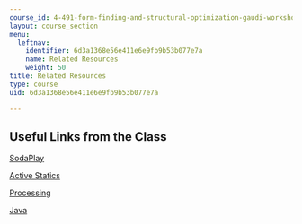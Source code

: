 ```yaml
---
course_id: 4-491-form-finding-and-structural-optimization-gaudi-workshop-fall-2004
layout: course_section
menu:
  leftnav:
    identifier: 6d3a1368e56e411e6e9fb9b53b077e7a
    name: Related Resources
    weight: 50
title: Related Resources
type: course
uid: 6d3a1368e56e411e6e9fb9b53b077e7a

---
```


Useful Links from the Class
---------------------------

[SodaPlay](http://www.sodaplay.com/)

[Active Statics](http://acg.media.mit.edu/people/simong/statics/data/)

[Processing](http://processing.org/)

[Java](http://java.sun.com/)